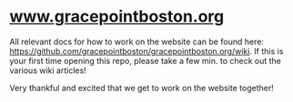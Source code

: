 # www.gracepointboston.org

All relevant docs for how to work on the website can be found here: https://github.com/gracepointboston/gracepointboston.org/wiki. If this is your first time opening this repo, please take a few min. to check out the various wiki articles!

Very thankful and excited that we get to work on the website together!
